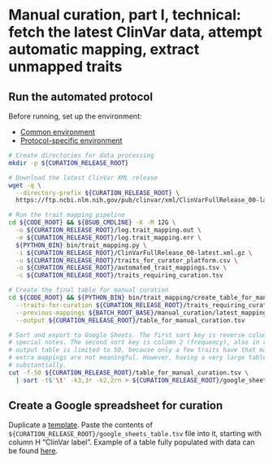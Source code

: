 # Manual curation, part I, technical: fetch the latest ClinVar data, attempt automatic mapping, extract unmapped traits

## Run the automated protocol
Before running, set up the environment:
* [Common environment](../environment.md)
* [Protocol-specific environment](README.md#setting-up-environment)

```bash
# Create directories for data processing
mkdir -p ${CURATION_RELEASE_ROOT}

# Download the latest ClinVar XML release
wget -q \
  --directory-prefix ${CURATION_RELEASE_ROOT} \
  https://ftp.ncbi.nlm.nih.gov/pub/clinvar/xml/ClinVarFullRelease_00-latest.xml.gz

# Run the trait mapping pipeline
cd ${CODE_ROOT} && ${BSUB_CMDLINE} -K -M 12G \
  -o ${CURATION_RELEASE_ROOT}/log.trait_mapping.out \
  -e ${CURATION_RELEASE_ROOT}/log.trait_mapping.err \
  ${PYTHON_BIN} bin/trait_mapping.py \
  -i ${CURATION_RELEASE_ROOT}/ClinVarFullRelease_00-latest.xml.gz \
  -u ${CURATION_RELEASE_ROOT}/traits_for_curator_platform.csv \
  -o ${CURATION_RELEASE_ROOT}/automated_trait_mappings.tsv \
  -c ${CURATION_RELEASE_ROOT}/traits_requiring_curation.tsv

# Create the final table for manual curation
cd ${CODE_ROOT} && ${PYTHON_BIN} bin/trait_mapping/create_table_for_manual_curation.py \
  --traits-for-curation ${CURATION_RELEASE_ROOT}/traits_requiring_curation.tsv \
  --previous-mappings ${BATCH_ROOT_BASE}/manual_curation/latest_mappings.tsv \
  --output ${CURATION_RELEASE_ROOT}/table_for_manual_curation.tsv

# Sort and export to Google Sheets. The first sort key is reverse column 3 (notes), to prioritise the variants with
# special notes. The second sort key is column 2 (frequency), also in reverse. Note that the number of columns in the
# output table is limited to 50, because only a few traits have that many mappings, and in virtually all cases these
# extra mappings are not meaningful. However, having a very large table degrades the performance of Google Sheets
# substantially.
cut -f-50 ${CURATION_RELEASE_ROOT}/table_for_manual_curation.tsv \
  | sort -t$'\t' -k3,3r -k2,2rn > ${CURATION_RELEASE_ROOT}/google_sheets_table.tsv
```

## Create a Google spreadsheet for curation

Duplicate a [template](https://docs.google.com/spreadsheets/d/1PyDzRs3bO1klvvSv9XuHmx-x7nqZ0UAGeS6aV2SQ2Yg/edit?usp=sharing). Paste the contents of `${CURATION_RELEASE_ROOT}/google_sheets_table.tsv` file into it, starting with column H “ClinVar label”. Example of a table fully populated with data can be found [here](https://docs.google.com/spreadsheets/d/1HQ08UQTpS-0sE9MyzdUPO7EihMxDb2e8N14s1BknjVo/edit?usp=sharing).
